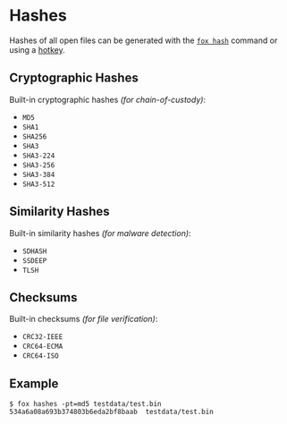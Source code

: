 # Hashes
Hashes of all open files can be generated with the [`fox hash`](../../basics/usage/hash.md) command or using a [hotkey](../ui/keymap.md).

## Cryptographic Hashes
Built-in cryptographic hashes *(for chain-of-custody)*:

- `MD5`
- `SHA1`
- `SHA256`
- `SHA3`
- `SHA3-224`
- `SHA3-256`
- `SHA3-384`
- `SHA3-512`

## Similarity Hashes
Built-in similarity hashes *(for malware detection)*:
 
- `SDHASH`
- `SSDEEP`
- `TLSH`

## Checksums
Built-in checksums *(for file verification)*:

- `CRC32-IEEE`
- `CRC64-ECMA`
- `CRC64-ISO`

## Example
```console
$ fox hashes -pt=md5 testdata/test.bin
534a6a08a693b374803b6eda2bf8baab  testdata/test.bin
```
